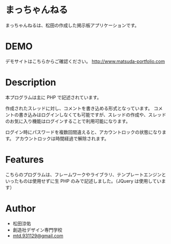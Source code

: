 # まっちゃんねる

まっちゃんねるは、松田の作成した掲示板アプリケーションです。

# DEMO

デモサイトはこちらからご確認ください。
http://www.matsuda-portfolio.com

# Description

本プログラムは主に PHP で記述されています。

作成されたスレッドに対し、コメントを書き込める形式となっています。
コメントの書き込みはログインしなくても可能ですが、スレッドの作成や、スレッドのお気に入り機能はログインすることで利用可能になります。

ログイン時にパスワードを複数回間違えると、アカウントロックの状態になります。
アカウントロックは時間経過で解除されます。

# Features

こちらのプログラムは、フレームワークやライブラリ、テンプレートエンジンといったものは使用せずに生 PHP のみで記述しました。（JQuery は使用しています）

# Author

- 松田涼佑
- 創造社デザイン専門学校
- mtd.931129@gmail.com
